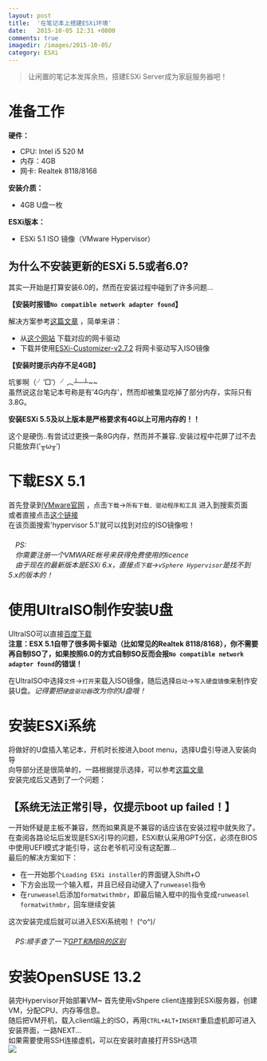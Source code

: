 ```yaml
---
layout: post
title:  '在笔记本上搭建ESXi环境'
date:   2015-10-05 12:31 +0800
comments: true
imagedir: /images/2015-10-05/
category: ESXi
---
```


>让闲置的笔记本发挥余热，搭建ESXi Server成为家庭服务器吧！

# 准备工作

**硬件：**  

* CPU: Intel i5 520 M
* 内存：4GB
* 网卡: Realtek 8118/8168

**安装介质：**  

* 4GB U盘一枚  

**ESXi版本：**  

* ESXi 5.1 ISO 镜像（VMware Hypervisor）

## 为什么不安装更新的ESXi 5.5或者6.0?

其实一开始是打算安装6.0的，然而在安装过程中碰到了许多问题...  

**【安装时报错`No compatible network adapter found`】**

解决方案参考[这篇文章](http://bbs.51cto.com/thread-1165256-1-1.html) ，简单来讲：  

* 从[这个网站](https://app.yinxiang.com/OutboundRedirect.action?dest=https%3A%2F%2Fvibsdepot.v-front.de%2Fwiki%2Findex.php%2FList_of_currently_available_ESXi_packages%23NIC_drivers) 下载对应的网卡驱动
* 下载并使用[ESXi-Customizer-v2.7.2](http://pan.baidu.com/s/1eQ2f822) 将网卡驱动写入ISO镜像  

**【安装时提示内存不足4GB】**

坑爹啊（╯‵□′）╯︵┴─┴~~  
虽然说这台笔记本号称是有'4G内存'，然而却被集显吃掉了部分内存，实际只有3.8G。  

**安装ESXi 5.5及以上版本是严格要求有4G以上可用内存的！！**  

这个是硬伤..有尝试过更换一条8G内存，然而并不兼容..安装过程中花屏了过不去只能放弃(’╥ω╥‘)  

# 下载ESX 5.1

首先登录到[VMware官网](http://www.vmware.com/cn) ，点击`下载`->`所有下载、驱动程序和工具` 进入到搜索页面  
或者直接点击[这个链接](https://my.vmware.com/cn/web/vmware/downloads)  
在该页面搜索'hypervisor 5.1'就可以找到对应的ISO镜像啦！  
　  
　*PS:  
　你需要注册一个VMWARE帐号来获得免费使用的licence  
　由于现在的最新版本是ESXi 6.x，直接点`下载`->`vSphere Hypervisor`是找不到5.x的版本的！*  

# 使用UltraISO制作安装U盘

UltraISO可以直接[百度下载](https://www.baidu.com/s?wd=ultraiso)  
**注意：ESX 5.1自带了很多网卡驱动（比如常见的Realtek 8118/8168），你不需要再自制ISO了，如果按照6.0的方式自制ISO反而会报`No compatible network adapter found`的错误！**  

在UltraISO中选择`文件`->`打开`来载入ISO镜像，随后选择`启动`->`写入硬盘镜像`来制作安装U盘。*记得要把`硬盘驱动器`改为你的U盘哦！*  

# 安装ESXi系统  

将做好的U盘插入笔记本，开机时长按<F12>进入boot menu，选择U盘引导进入安装向导  
向导部分还是很简单的，一路根据提示选择，可以参考[这篇文章](http://www.osyunwei.com/archives/6586.html)  
安装完成后又遇到了一个问题：  

## 【系统无法正常引导，仅提示boot up failed！】  

一开始怀疑是主板不兼容，然而如果真是不兼容的话应该在安装过程中就失败了。  
在查阅各路论坛后发现是ESXi引导的问题，ESXi默认采用GPT分区，必须在BIOS中使用UEFI模式才能引导，这台老爷机可没有这配置...  
最后的解决方案如下：

* 在一开始那个`Loading ESXi installer`的界面键入Shift+O  
* 下方会出现一个输入框，并且已经自动键入了`runweasel`指令  
* 在`runweasel`后添加`formatwithmbr`，即最后输入框中的指令变成`runweasel formatwithmbr`，回车继续安装  

这次安装完成后就可以进入ESXi系统啦！ \(^o^)/  
　  
　*PS:顺手查了一下[GPT和MBR的区别](http://fyzx.ankang.gov.cn/Article/Class26/201408/1484.html)*

# 安装OpenSUSE 13.2  

装完Hypervisor开始部署VM~
首先使用vShpere client连接到ESXi服务器，创建VM，分配CPU、内存等信息。  
随后把VM开机，载入client端上的ISO，再用`CTRL+ALT+INSERT`重启虚机即可进入安装界面，一路NEXT...  
如果需要使用SSH连接虚机，可以在安装时直接打开SSH选项  
![]({{site.baseurl}}{{page.imagedir}}00.JPG)


